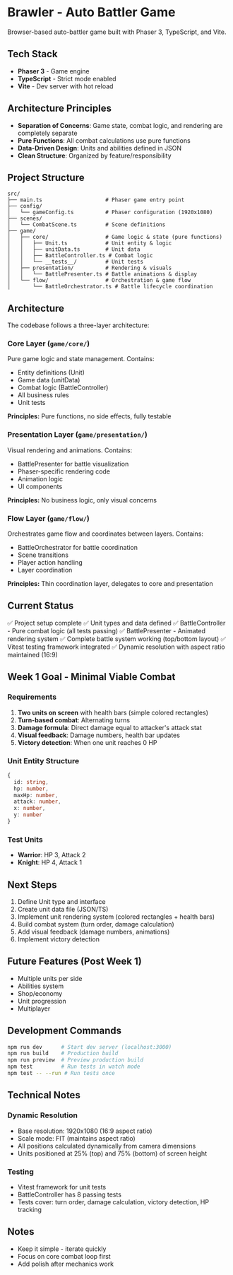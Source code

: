 # Brawler - Auto Battler Game

Browser-based auto-battler game built with Phaser 3, TypeScript, and Vite.

## Tech Stack

- **Phaser 3** - Game engine
- **TypeScript** - Strict mode enabled
- **Vite** - Dev server with hot reload

## Architecture Principles

- **Separation of Concerns**: Game state, combat logic, and rendering are completely separate
- **Pure Functions**: All combat calculations use pure functions
- **Data-Driven Design**: Units and abilities defined in JSON
- **Clean Structure**: Organized by feature/responsibility

## Project Structure

```
src/
├── main.ts                    # Phaser game entry point
├── config/
│   └── gameConfig.ts          # Phaser configuration (1920x1080)
├── scenes/
│   └── CombatScene.ts         # Scene definitions
├── game/
│   ├── core/                  # Game logic & state (pure functions)
│   │   ├── Unit.ts            # Unit entity & logic
│   │   ├── unitData.ts        # Unit data
│   │   ├── BattleController.ts # Combat logic
│   │   └── __tests__/         # Unit tests
│   ├── presentation/          # Rendering & visuals
│   │   └── BattlePresenter.ts # Battle animations & display
│   └── flow/                  # Orchestration & game flow
│       └── BattleOrchestrator.ts # Battle lifecycle coordination
```

## Architecture

The codebase follows a three-layer architecture:

### Core Layer (`game/core/`)
Pure game logic and state management. Contains:
- Entity definitions (Unit)
- Game data (unitData)
- Combat logic (BattleController)
- All business rules
- Unit tests

**Principles:** Pure functions, no side effects, fully testable

### Presentation Layer (`game/presentation/`)
Visual rendering and animations. Contains:
- BattlePresenter for battle visualization
- Phaser-specific rendering code
- Animation logic
- UI components

**Principles:** No business logic, only visual concerns

### Flow Layer (`game/flow/`)
Orchestrates game flow and coordinates between layers. Contains:
- BattleOrchestrator for battle coordination
- Scene transitions
- Player action handling
- Layer coordination

**Principles:** Thin coordination layer, delegates to core and presentation

## Current Status

✅ Project setup complete
✅ Unit types and data defined
✅ BattleController - Pure combat logic (all tests passing)
✅ BattlePresenter - Animated rendering system
✅ Complete battle system working (top/bottom layout)
✅ Vitest testing framework integrated
✅ Dynamic resolution with aspect ratio maintained (16:9)

## Week 1 Goal - Minimal Viable Combat

### Requirements

1. **Two units on screen** with health bars (simple colored rectangles)
2. **Turn-based combat**: Alternating turns
3. **Damage formula**: Direct damage equal to attacker's attack stat
4. **Visual feedback**: Damage numbers, health bar updates
5. **Victory detection**: When one unit reaches 0 HP

### Unit Entity Structure

```typescript
{
  id: string,
  hp: number,
  maxHp: number,
  attack: number,
  x: number,
  y: number
}
```

### Test Units

- **Warrior**: HP 3, Attack 2
- **Knight**: HP 4, Attack 1

## Next Steps

1. Define Unit type and interface
2. Create unit data file (JSON/TS)
3. Implement unit rendering system (colored rectangles + health bars)
4. Build combat system (turn order, damage calculation)
5. Add visual feedback (damage numbers, animations)
6. Implement victory detection

## Future Features (Post Week 1)

- Multiple units per side
- Abilities system
- Shop/economy
- Unit progression
- Multiplayer

## Development Commands

```bash
npm run dev      # Start dev server (localhost:3000)
npm run build    # Production build
npm run preview  # Preview production build
npm test         # Run tests in watch mode
npm test -- --run # Run tests once
```

## Technical Notes

### Dynamic Resolution
- Base resolution: 1920x1080 (16:9 aspect ratio)
- Scale mode: FIT (maintains aspect ratio)
- All positions calculated dynamically from camera dimensions
- Units positioned at 25% (top) and 75% (bottom) of screen height

### Testing
- Vitest framework for unit tests
- BattleController has 8 passing tests
- Tests cover: turn order, damage calculation, victory detection, HP tracking

## Notes

- Keep it simple - iterate quickly
- Focus on core combat loop first
- Add polish after mechanics work